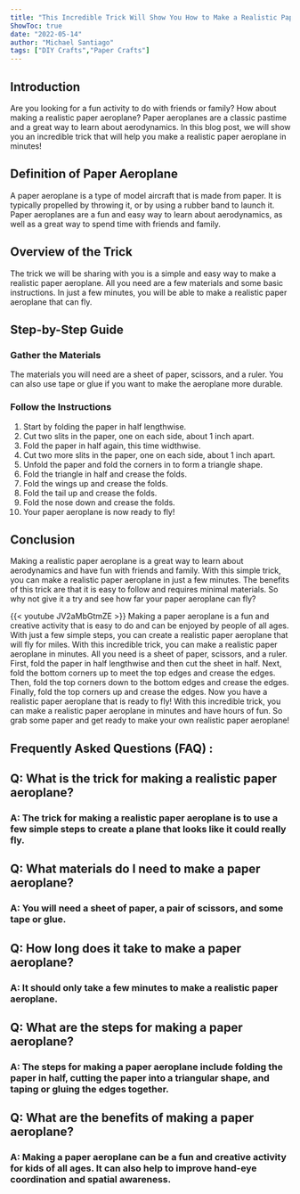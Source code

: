 ```yaml
---
title: "This Incredible Trick Will Show You How to Make a Realistic Paper Aeroplane in Minutes!"
ShowToc: true 
date: "2022-05-14"
author: "Michael Santiago" 
tags: ["DIY Crafts","Paper Crafts"]
---
```

## Introduction
Are you looking for a fun activity to do with friends or family? How about making a realistic paper aeroplane? Paper aeroplanes are a classic pastime and a great way to learn about aerodynamics. In this blog post, we will show you an incredible trick that will help you make a realistic paper aeroplane in minutes! 

## Definition of Paper Aeroplane
A paper aeroplane is a type of model aircraft that is made from paper. It is typically propelled by throwing it, or by using a rubber band to launch it. Paper aeroplanes are a fun and easy way to learn about aerodynamics, as well as a great way to spend time with friends and family. 

## Overview of the Trick
The trick we will be sharing with you is a simple and easy way to make a realistic paper aeroplane. All you need are a few materials and some basic instructions. In just a few minutes, you will be able to make a realistic paper aeroplane that can fly. 

## Step-by-Step Guide
### Gather the Materials
The materials you will need are a sheet of paper, scissors, and a ruler. You can also use tape or glue if you want to make the aeroplane more durable. 

### Follow the Instructions
1. Start by folding the paper in half lengthwise. 
2. Cut two slits in the paper, one on each side, about 1 inch apart. 
3. Fold the paper in half again, this time widthwise. 
4. Cut two more slits in the paper, one on each side, about 1 inch apart. 
5. Unfold the paper and fold the corners in to form a triangle shape. 
6. Fold the triangle in half and crease the folds. 
7. Fold the wings up and crease the folds. 
8. Fold the tail up and crease the folds. 
9. Fold the nose down and crease the folds. 
10. Your paper aeroplane is now ready to fly!

## Conclusion
Making a realistic paper aeroplane is a great way to learn about aerodynamics and have fun with friends and family. With this simple trick, you can make a realistic paper aeroplane in just a few minutes. The benefits of this trick are that it is easy to follow and requires minimal materials. So why not give it a try and see how far your paper aeroplane can fly?

{{< youtube JV2aMbGtmZE >}} 
Making a paper aeroplane is a fun and creative activity that is easy to do and can be enjoyed by people of all ages. With just a few simple steps, you can create a realistic paper aeroplane that will fly for miles. With this incredible trick, you can make a realistic paper aeroplane in minutes. All you need is a sheet of paper, scissors, and a ruler. First, fold the paper in half lengthwise and then cut the sheet in half. Next, fold the bottom corners up to meet the top edges and crease the edges. Then, fold the top corners down to the bottom edges and crease the edges. Finally, fold the top corners up and crease the edges. Now you have a realistic paper aeroplane that is ready to fly! With this incredible trick, you can make a realistic paper aeroplane in minutes and have hours of fun. So grab some paper and get ready to make your own realistic paper aeroplane!

## Frequently Asked Questions (FAQ) :
<h2>Q: What is the trick for making a realistic paper aeroplane?</h2>

<h3>A: The trick for making a realistic paper aeroplane is to use a few simple steps to create a plane that looks like it could really fly. </h3>

<h2>Q: What materials do I need to make a paper aeroplane?</h2>

<h3>A: You will need a sheet of paper, a pair of scissors, and some tape or glue. </h3>

<h2>Q: How long does it take to make a paper aeroplane?</h2>

<h3>A: It should only take a few minutes to make a realistic paper aeroplane. </h3>

<h2>Q: What are the steps for making a paper aeroplane?</h2>

<h3>A: The steps for making a paper aeroplane include folding the paper in half, cutting the paper into a triangular shape, and taping or gluing the edges together. </h3>

<h2>Q: What are the benefits of making a paper aeroplane?</h2>

<h3>A: Making a paper aeroplane can be a fun and creative activity for kids of all ages. It can also help to improve hand-eye coordination and spatial awareness. </h3>





